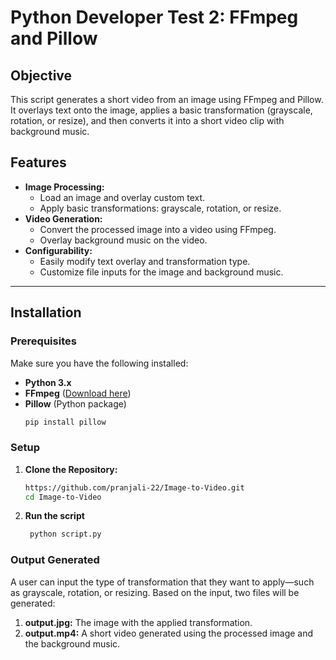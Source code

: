 # Python Developer Test 2: FFmpeg and Pillow

## Objective
This script generates a short video from an image using FFmpeg and Pillow. It overlays text onto the image, applies a basic transformation (grayscale, rotation, or resize), and then converts it into a short video clip with background music.

## Features
- **Image Processing:**  
  - Load an image and overlay custom text.
  - Apply basic transformations: grayscale, rotation, or resize.
- **Video Generation:**  
  - Convert the processed image into a video using FFmpeg.
  - Overlay background music on the video.
- **Configurability:**  
  - Easily modify text overlay and transformation type.
  - Customize file inputs for the image and background music.

---

## Installation

### Prerequisites
Make sure you have the following installed:
- **Python 3.x**
- **FFmpeg** ([Download here](https://ffmpeg.org/download.html))
- **Pillow** (Python package)
  ```sh
  pip install pillow

### Setup
1. **Clone the Repository:**
   ```sh
   https://github.com/pranjali-22/Image-to-Video.git
   cd Image-to-Video
2. **Run the script**
   ```sh
    python script.py
### Output Generated
A user can input the type of transformation that they want to apply—such as grayscale, rotation, or resizing. Based on the input, two files will be generated:
1. **output.jpg:** The image with the applied transformation.
2. **output.mp4:** A short video generated using the processed image and the background music.


